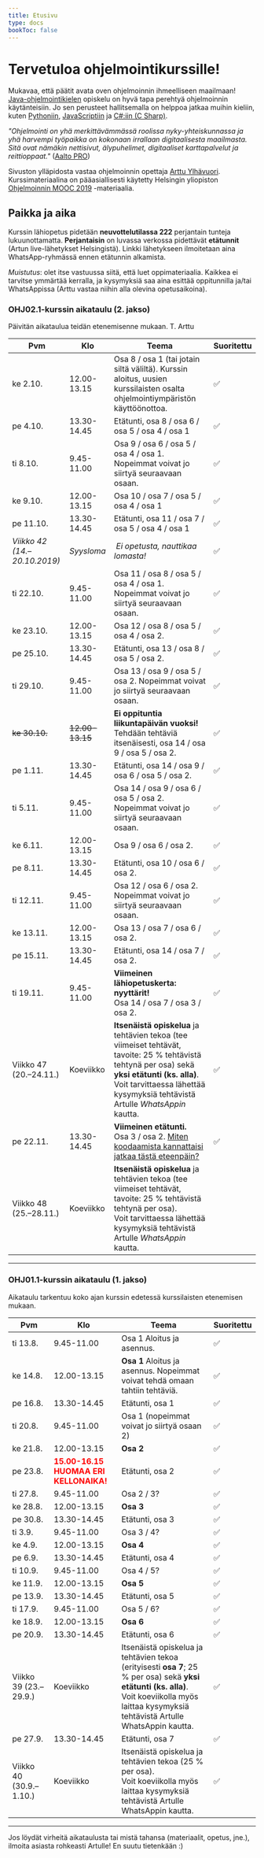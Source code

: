 ```yaml
---
title: Etusivu
type: docs
bookToc: false
---
```


# Tervetuloa ohjelmointikurssille!
Mukavaa, että päätit avata oven ohjelmoinnin ihmeelliseen maailmaan! [Java-ohjelmointikielen](https://fi.wikipedia.org/wiki/Java) opiskelu on hyvä tapa perehtyä ohjelmoinnin käytänteisiin. Jo sen perusteet hallitsemalla on helppoa jatkaa muihin kieliin, kuten [Pythoniin](https://fi.wikipedia.org/wiki/Python_(ohjelmointikieli)), [JavaScriptiin](https://fi.wikipedia.org/wiki/JavaScript) ja [C#:iin (C Sharp)](https://fi.wikipedia.org/wiki/C_sharp). 

*"Ohjelmointi on yhä merkittävämmässä roolissa nyky-yhteiskunnassa ja yhä harvempi työpaikka on kokonaan irrallaan digitaalisesta maailmasta. Sitä ovat nämäkin nettisivut, älypuhelimet, digitaaliset karttapalvelut ja reittioppaat."* ([Aalto PRO](https://www.aaltopro.fi/aalto-leaders-insight/2018/miksi-ohjelmointia-pitaa-opetella-ja-miksi-kannattaa-aloittaa-juuri-pythonista))

Sivuston ylläpidosta vastaa ohjelmoinnin opettaja [Arttu Ylhävuori](https://twitter.com/arttuylh). Kurssimateriaalina on pääasiallisesti käytetty Helsingin yliopiston [Ohjelmoinnin MOOC 2019](https://ohjelmointi-19.mooc.fi/) -materiaalia.

## Paikka ja aika

Kurssin lähiopetus pidetään **neuvottelutilassa 222** perjantain tunteja lukuunottamatta. **Perjantaisin** on luvassa verkossa pidettävät **etätunnit** (Artun live-lähetykset Helsingistä). Linkki lähetykseen ilmoitetaan aina WhatsApp-ryhmässä ennen etätunnin alkamista.

*Muistutus*: olet itse vastuussa siitä, että luet oppimateriaalia. Kaikkea ei tarvitse ymmärtää kerralla, ja kysymyksiä saa aina esittää oppitunnilla ja/tai WhatsAppissa (Arttu vastaa niihin alla olevina opetusaikoina).

### OHJ02.1-kurssin aikataulu (2. jakso)

Päivitän aikataulua teidän etenemisenne mukaan. T. Arttu

Pvm | Klo | Teema | Suoritettu 
--- | --- | --- | ---
ke 2.10. | 12.00-13.15 | Osa 8 / osa 1 (tai jotain siltä väliltä). Kurssin aloitus, uusien kurssilaisten osalta ohjelmointiympäristön käyttöönottoa. | ✅
pe 4.10. | 13.30-14.45 | Etätunti, osa 8 / osa 6 / osa 5 / osa 4 / osa 1 | ✅
ti 8.10. | 9.45-11.00 | Osa 9 / osa 6 / osa 5 / osa 4 / osa 1. Nopeimmat voivat jo siirtyä seuraavaan osaan. | ✅
ke 9.10. | 12.00-13.15 | Osa 10 / osa 7 / osa 5 / osa 4 / osa 1 | ✅
pe 11.10. | 13.30-14.45 | Etätunti, osa 11 / osa 7 / osa 5 / osa 4 / osa 1 | ✅
*Viikko 42 (14.–20.10.2019)* | *Syysloma* | *Ei opetusta, nauttikaa lomasta!* | ✅
ti 22.10. | 9.45-11.00 | Osa 11 / osa 8 / osa 5 / osa 4 / osa 1. Nopeimmat voivat jo siirtyä seuraavaan osaan. | ✅
ke 23.10. | 12.00-13.15 | Osa 12 / osa 8 / osa 5 / osa 4 / osa 2. | ✅
pe 25.10. | 13.30-14.45 | Etätunti, osa 13 / osa 8 / osa 5 / osa 2. | ✅
ti 29.10. | 9.45-11.00 | Osa 13 / osa 9 / osa 5 / osa 2. Nopeimmat voivat jo siirtyä seuraavaan osaan. | ✅
~~ke 30.10.~~ | ~~12.00-13.15~~ | **Ei oppituntia liikuntapäivän vuoksi!** <br>Tehdään tehtäviä itsenäisesti, osa 14 / osa 9 / osa 5 / osa 2. | ✅
pe 1.11. | 13.30-14.45 | Etätunti, osa 14 / osa 9 / osa 6 / osa 5 / osa 2. | ✅
ti 5.11. | 9.45-11.00 | Osa 14 / osa 9 / osa 6 / osa 5 / osa 2. Nopeimmat voivat jo siirtyä seuraavaan osaan. | ✅
ke 6.11. | 12.00-13.15 | Osa 9 / osa 6 / osa 2. | ✅
pe 8.11. | 13.30-14.45 | Etätunti, osa 10 / osa 6 / osa 2. | ✅
ti 12.11. | 9.45-11.00 | Osa 12 / osa 6 / osa 2. Nopeimmat voivat jo siirtyä seuraavaan osaan. | ✅
ke 13.11. | 12.00-13.15 | Osa 13 / osa 7 / osa 6 / osa 2. | ✅
pe 15.11. | 13.30-14.45 | Etätunti, osa 14 / osa 7 / osa 2. | ✅
ti 19.11. | 9.45-11.00 | **Viimeinen lähiopetuskerta: nyyttärit!**<br>Osa 14 / osa 7 / osa 3 / osa 2. | ✅
Viikko 47 (20.–24.11.) | Koeviikko | **Itsenäistä opiskelua** ja tehtävien tekoa (tee viimeiset tehtävät, tavoite: 25 % tehtävistä tehtynä per osa) sekä **yksi etätunti (ks. alla)**.<br>Voit tarvittaessa lähettää kysymyksiä tehtävistä Artulle _WhatsAppin_ kautta. | ✅ 
pe 22.11. | 13.30-14.45 | **Viimeinen etätunti.**<br>Osa 3 / osa 2. [Miten koodaamista kannattaisi jatkaa tästä eteenpäin?](/docs/mita_kurssin_jalkeen) | ✅
Viikko 48 (25.–28.11.) | Koeviikko | **Itsenäistä opiskelua** ja tehtävien tekoa (tee viimeiset tehtävät, tavoite: 25 % tehtävistä tehtynä per osa).<br>Voit tarvittaessa lähettää kysymyksiä tehtävistä Artulle _WhatsAppin_ kautta.

---

### OHJ01.1-kurssin aikataulu (1. jakso)

Aikataulu tarkentuu koko ajan kurssin edetessä kurssilaisten etenemisen mukaan.

Pvm | Klo | Teema | Suoritettu 
--- | --- | --- | ---
ti 13.8. | 9.45-11.00 | Osa 1 Aloitus ja asennus. | ✅
ke 14.8. | 12.00-13.15 | **Osa 1** Aloitus ja asennus. Nopeimmat voivat tehdä omaan tahtiin tehtäviä. | ✅
pe 16.8. | 13.30-14.45 | Etätunti, osa 1 | ✅
ti 20.8. | 9.45-11.00 | Osa 1 (nopeimmat voivat jo siirtyä osaan 2) | ✅
ke 21.8. | 12.00-13.15 | **Osa 2** | ✅
pe 23.8. | <span style="color:red">**15.00-16.15 <br> HUOMAA ERI KELLONAIKA!**</span> | Etätunti, osa 2 | ✅
ti 27.8. | 9.45-11.00 | Osa 2 / 3? | ✅
ke 28.8. | 12.00-13.15 | **Osa 3** | ✅
pe 30.8. | 13.30-14.45 | Etätunti, osa 3 | ✅
ti 3.9. | 9.45-11.00 | Osa 3 / 4? | ✅
ke 4.9. | 12.00-13.15 | **Osa 4** | ✅
pe 6.9. | 13.30-14.45 | Etätunti, osa 4 | ✅
ti 10.9. | 9.45-11.00 | Osa 4 / 5? | ✅
ke 11.9. | 12.00-13.15 | **Osa 5** | ✅
pe 13.9. | 13.30-14.45 | Etätunti, osa 5 | ✅
ti 17.9. | 9.45-11.00 | Osa 5 / 6? | ✅
ke 18.9. | 12.00-13.15 | **Osa 6** | ✅
pe 20.9. | 13.30-14.45 | Etätunti, osa 6 | ✅
Viikko 39 (23.–29.9.) | Koeviikko | Itsenäistä opiskelua ja tehtävien tekoa (erityisesti **osa 7**; 25 % per osa) sekä **yksi etätunti (ks. alla)**.<br>Voit koeviikolla myös laittaa kysymyksiä tehtävistä Artulle WhatsAppin kautta. | ✅
pe 27.9. | 13.30-14.45 | Etätunti, osa 7 | ✅
Viikko 40 (30.9.–1.10.) | Koeviikko | Itsenäistä opiskelua ja tehtävien tekoa (25 % per osa).<br>Voit koeviikolla myös laittaa kysymyksiä tehtävistä Artulle WhatsAppin kautta. | ✅

---

Jos löydät virheitä aikataulusta tai mistä tahansa (materiaalit, opetus, jne.), ilmoita asiasta rohkeasti Artulle! En suutu tietenkään :)